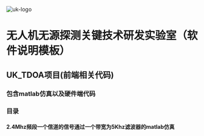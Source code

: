 ![uk-logo](https://s2.ax1x.com/2020/01/19/1C8qXt.png)
# 无人机无源探测关键技术研发实验室（软件说明模板）
## UK_TDOA项目(前端相关代码)

### 包含matlab仿真以及硬件端代码

### 目录
#### 2.4Mhz频段一个信道的信号通过一个带宽为5Khz滤波器的matlab仿真

